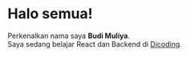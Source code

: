 <!--### Hi there 👋 -->

# Halo semua! 

Perkenalkan nama saya **Budi Muliya**.<br>
Saya sedang belajar React dan Backend di [Dicoding](https://www.dicoding.com/).

<!--
**budibiem/budibiem** is a ✨ _special_ ✨ repository because its `README.md` (this file) appears on your GitHub profile.

Here are some ideas to get you started:

- 🔭 I’m currently working on ...
- 🌱 I’m currently learning ...
- 👯 I’m looking to collaborate on ...
- 🤔 I’m looking for help with ...
- 💬 Ask me about ...
- 📫 How to reach me: ...
- 😄 Pronouns: ...
- ⚡ Fun fact: ...
-->
